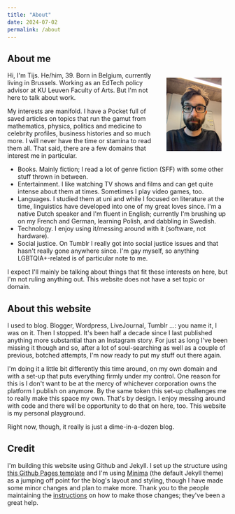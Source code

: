 ```yaml
---
title: "About"
date: 2024-07-02
permalink: /about
---
```

## About me

<img src="docs/assets/images/about.jpg" style="width: 25%; float: right; margin: 1em;" />

Hi, I'm Tijs. He/him, 39. Born in Belgium, currently living in Brussels. Working as an EdTech policy advisor at KU Leuven Faculty of Arts. But I'm not here to talk about work.

My interests are manifold. I have a Pocket full of saved articles on topics that run the gamut from mathematics, physics, politics and medicine to celebrity profiles, business histories and so much more. I will never have the time or stamina to read them all. That said, there are a few domains that interest me in particular.

- Books. Mainly fiction; I read a lot of genre fiction (SFF) with some other stuff thrown in between.  
- Entertainment. I like watching TV shows and films and can get quite intense about them at times. Sometimes I play video games, too.
- Languages. I studied them at uni and while I focused on literature at the time, linguistics have developed into one of my great loves since. I'm a native Dutch speaker and I'm fluent in English; currently I'm brushing up on my French and German, learning Polish, and dabbling in Swedish.
- Technology. I enjoy using it/messing around with it (software, not hardware).
- Social justice. On Tumblr I really got into social justice issues and that hasn't really gone anywhere since. I'm gay myself, so anything LGBTQIA+-related is of particular note to me.

I expect I'll mainly be talking about things that fit these interests on here, but I'm not ruling anything out. This website does not have a set topic or domain.

## About this website
I used to blog. Blogger, Wordpress, LiveJournal, Tumblr ...: you name it, I was on it. Then I stopped. It's been half a decade since I last published anything more substantial than an Instagram story. For just as long I've been missing it though and so, after a lot of soul-searching as well as a couple of previous, botched attempts, I'm now ready to put my stuff out there again.

I'm doing it a little bit differently this time around, on my own domain and with a set-up that puts everything firmly under my control. One reason for this is I don't want to be at the mercy of whichever corporation owns the platform I publish on anymore. By the same token this set-up challenges me to really make this space my own. That's by design. I enjoy messing around with code and there will be opportunity to do that on here, too. This website is my personal playground.

Right now, though, it really is just a dime-in-a-dozen blog.

## Credit
I'm building this website using Github and Jekyll. I set up the structure using [this Github Pages template](https://github.com/skills/github-pages) and I'm using [Minima](https://github.com/jekyll/minima) (the default Jekyll theme) as a jumping off point for the blog's layout and styling, though I have made some minor changes and plan to make more. Thank you to the people maintaining the [instructions](https://github.com/jekyll/minima/blob/master/README.md) on how to make those changes; they've been a great help.
